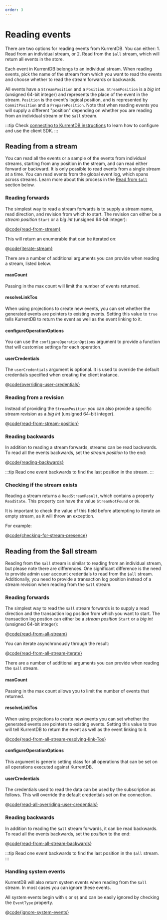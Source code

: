 ```yaml
---
order: 3
---
```


# Reading events

There are two options for reading events from KurrentDB. You can either: 
    1. Read from an individual stream, or 
    2. Read from the `$all` stream, which will return all events in the store.

Each event in KurrentDB belongs to an individual stream. When reading events, pick the name of the stream from which you want to read the events and choose whether to read the stream forwards or backwards. 

All events have a `StreamPosition` and a `Position`.  `StreamPosition` is a *big int* (unsigned 64-bit integer) and represents the place of the event in the stream. `Position` is the event's logical position, and is represented by `CommitPosition` and a `PreparePosition`. Note that when reading events you will supply a different "position" depending on whether you are reading from an individual stream or the `$all` stream.

:::tip
Check [connecting to KurrentDB instructions](getting-started.md#required-packages) to learn how to configure and use the client SDK.
:::

## Reading from a stream

You can read all the events or a sample of the events from individual streams, starting from any position in the stream, and can read either forward or backward. It is only possible to read events from a single stream at a time. You can read events from the global event log, which spans across streams. Learn more about this process in the [Read from `$all`](#reading-from-the-all-stream) section below.

### Reading forwards

The simplest way to read a stream forwards is to supply a stream name, read direction, and revision from which to start. The revision can either be a *stream position* `Start` or a *big int* (unsigned 64-bit integer):

@[code{read-from-stream}](@grpc:reading_events.py;reading-events.js;reading-events.ts;reading_events/ReadingEvents.java;reading-events/Program.cs;readingEvents.go;reading_events.rs)

This will return an enumerable that can be iterated on:

@[code{iterate-stream}](@grpc:reading_events.py;reading-events.js;reading-events.ts;reading_events/ReadingEvents.java;reading-events/Program.cs;readingEvents.go;reading_events.rs)

There are a number of additional arguments you can provide when reading a stream, listed below.

#### maxCount

Passing in the max count will limit the number of events returned.

#### resolveLinkTos

When using projections to create new events, you can set whether the generated events are pointers to existing events. Setting this value to `true` tells KurrentDB to return the event as well as the event linking to it.

#### configureOperationOptions

You can use the `configureOperationOptions` argument to provide a function that will customise settings for each operation.

#### userCredentials

The `userCredentials` argument is optional. It is used to override the default credentials specified when creating the client instance.

@[code{overriding-user-credentials}](@grpc:reading_events.py;reading-events.js;reading-events.ts;reading_events/ReadingEvents.java;reading-events/Program.cs;readingEvents.go;reading_events.rs)

### Reading from a revision

Instead of providing the `StreamPosition` you can also provide a specific stream revision as a *big int* (unsigned 64-bit integer).

@[code{read-from-stream-position}](@grpc:reading_events.py;reading-events.js;reading-events.ts;reading_events/ReadingEvents.java;reading-events/Program.cs;readingEvents.go;reading_events.rs)

### Reading backwards

In addition to reading a stream forwards, streams can be read backwards. To read all the events backwards, set the *stream position* to the end:

@[code{reading-backwards}](@grpc:reading_events.py;reading-events.js;reading-events.ts;reading_events/ReadingEvents.java;reading-events/Program.cs;readingEvents.go;reading_events.rs)

:::tip
Read one event backwards to find the last position in the stream.
:::

### Checking if the stream exists

Reading a stream returns a `ReadStreamResult`, which contains a property `ReadState`. This property can have the value `StreamNotFound` or `Ok`.

It is important to check the value of this field before attempting to iterate an empty stream, as it will throw an exception. 

For example:

@[code{checking-for-stream-presence}](@grpc:reading_events.py;reading-events.js;reading-events.ts;reading_events/ReadingEvents.java;reading-events/Program.cs;readingEvents.go;reading_events.rs)

## Reading from the $all stream

Reading from the `$all` stream is similar to reading from an individual stream, but please note there are differences. One significant difference is the need to provide admin user account credentials to read from the `$all` stream.  Additionally, you need to provide a transaction log position instead of a stream revision when reading from the `$all` stream.

### Reading forwards

The simplest way to read the `$all` stream forwards is to supply a read direction and the transaction log position from which you want to start. The transaction log postion can either be a *stream position* `Start` or a *big int* (unsigned 64-bit integer):

@[code{read-from-all-stream}](@grpc:reading_events.py;reading-events.js;reading-events.ts;reading_events/ReadingEvents.java;reading-events/Program.cs;readingEvents.go;reading_events.rs)

You can iterate asynchronously through the result:

@[code{read-from-all-stream-iterate}](@grpc:reading_events.py;reading-events.js;reading-events.ts;reading_events/ReadingEvents.java;reading-events/Program.cs;readingEvents.go;reading_events.rs)

There are a number of additional arguments you can provide when reading the `$all` stream.

#### maxCount

Passing in the max count allows you to limit the number of events that returned.

#### resolveLinkTos

When using projections to create new events you can set whether the generated events are pointers to existing events. Setting this value to true will tell KurrentDB to return the event as well as the event linking to it.

@[code{read-from-all-stream-resolving-link-Tos}](@grpc:reading_events.py;reading-events.js;reading-events.ts;reading_events/ReadingEvents.java;reading-events/Program.cs;readingEvents.go;reading_events.rs)

#### configureOperationOptions

This argument is generic setting class for all operations that can be set on all operations executed against KurrentDB.

#### userCredentials
The credentials used to read the data can be used by the subscription as follows. This will override the default credentials set on the connection.

@[code{read-all-overriding-user-credentials}](@grpc:reading_events.py;reading-events.js;reading-events.ts;reading_events/ReadingEvents.java;reading-events/Program.cs;readingEvents.go;reading_events.rs)

### Reading backwards

In addition to reading the `$all` stream forwards, it can be read backwards. To read all the events backwards, set the *position* to the end:

@[code{read-from-all-stream-backwards}](@grpc:reading_events.py;reading-events.js;reading-events.ts;reading_events/ReadingEvents.java;reading-events/Program.cs;readingEvents.go;reading_events.rs)

:::tip
Read one event backwards to find the last position in the `$all` stream.
:::

### Handling system events

KurrentDB will also return system events when reading from the `$all` stream. In most cases you can ignore these events.

All system events begin with `$` or `$$` and can be easily ignored by checking the `EventType` property.

@[code{ignore-system-events}](@grpc:reading_events.py;reading-events.js;reading-events.ts;reading_events/ReadingEvents.java;reading-events/Program.cs;readingEvents.go;reading_events.rs)


